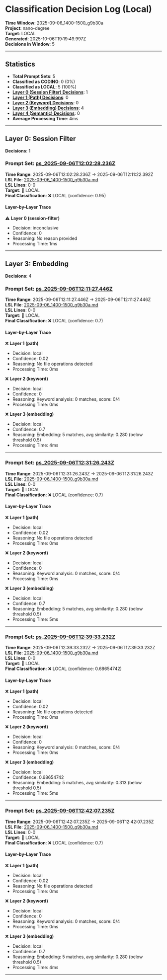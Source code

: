 # Classification Decision Log (Local)

**Time Window**: 2025-09-06_1400-1500_g9b30a<br>
**Project**: nano-degree<br>
**Target**: LOCAL<br>
**Generated**: 2025-10-06T19:19:49.997Z<br>
**Decisions in Window**: 5

---

## Statistics

- **Total Prompt Sets**: 5
- **Classified as CODING**: 0 (0%)
- **Classified as LOCAL**: 5 (100%)
- **[Layer 0 (Session Filter) Decisions](#layer-0-session-filter)**: 1
- **[Layer 1 (Path) Decisions](#layer-1-path)**: 0
- **[Layer 2 (Keyword) Decisions](#layer-2-keyword)**: 0
- **[Layer 3 (Embedding) Decisions](#layer-3-embedding)**: 4
- **[Layer 4 (Semantic) Decisions](#layer-4-semantic)**: 0
- **Average Processing Time**: 4ms

---

## Layer 0: Session Filter

**Decisions**: 1

### Prompt Set: [ps_2025-09-06T12:02:28.236Z](../../history/2025-09-06_1400-1500_g9b30a.md#ps_2025-09-06T12:02:28.236Z)

**Time Range**: 2025-09-06T12:02:28.236Z → 2025-09-06T12:11:22.392Z<br>
**LSL File**: [2025-09-06_1400-1500_g9b30a.md](../../history/2025-09-06_1400-1500_g9b30a.md#ps_2025-09-06T12:02:28.236Z)<br>
**LSL Lines**: 0-0<br>
**Target**: 📍 LOCAL<br>
**Final Classification**: ❌ LOCAL (confidence: 0.95)

#### Layer-by-Layer Trace

⚠️ **Layer 0 (session-filter)**
- Decision: inconclusive
- Confidence: 0
- Reasoning: No reason provided
- Processing Time: 1ms

---

## Layer 3: Embedding

**Decisions**: 4

### Prompt Set: [ps_2025-09-06T12:11:27.446Z](../../history/2025-09-06_1400-1500_g9b30a.md#ps_2025-09-06T12:11:27.446Z)

**Time Range**: 2025-09-06T12:11:27.446Z → 2025-09-06T12:11:27.446Z<br>
**LSL File**: [2025-09-06_1400-1500_g9b30a.md](../../history/2025-09-06_1400-1500_g9b30a.md#ps_2025-09-06T12:11:27.446Z)<br>
**LSL Lines**: 0-0<br>
**Target**: 📍 LOCAL<br>
**Final Classification**: ❌ LOCAL (confidence: 0.7)

#### Layer-by-Layer Trace

❌ **Layer 1 (path)**
- Decision: local
- Confidence: 0.02
- Reasoning: No file operations detected
- Processing Time: 0ms

❌ **Layer 2 (keyword)**
- Decision: local
- Confidence: 0
- Reasoning: Keyword analysis: 0 matches, score: 0/4
- Processing Time: 0ms

❌ **Layer 3 (embedding)**
- Decision: local
- Confidence: 0.7
- Reasoning: Embedding: 5 matches, avg similarity: 0.280 (below threshold 0.5)
- Processing Time: 4ms

---

### Prompt Set: [ps_2025-09-06T12:31:26.243Z](../../history/2025-09-06_1400-1500_g9b30a.md#ps_2025-09-06T12:31:26.243Z)

**Time Range**: 2025-09-06T12:31:26.243Z → 2025-09-06T12:31:26.243Z<br>
**LSL File**: [2025-09-06_1400-1500_g9b30a.md](../../history/2025-09-06_1400-1500_g9b30a.md#ps_2025-09-06T12:31:26.243Z)<br>
**LSL Lines**: 0-0<br>
**Target**: 📍 LOCAL<br>
**Final Classification**: ❌ LOCAL (confidence: 0.7)

#### Layer-by-Layer Trace

❌ **Layer 1 (path)**
- Decision: local
- Confidence: 0.02
- Reasoning: No file operations detected
- Processing Time: 0ms

❌ **Layer 2 (keyword)**
- Decision: local
- Confidence: 0
- Reasoning: Keyword analysis: 0 matches, score: 0/4
- Processing Time: 0ms

❌ **Layer 3 (embedding)**
- Decision: local
- Confidence: 0.7
- Reasoning: Embedding: 5 matches, avg similarity: 0.280 (below threshold 0.5)
- Processing Time: 5ms

---

### Prompt Set: [ps_2025-09-06T12:39:33.232Z](../../history/2025-09-06_1400-1500_g9b30a.md#ps_2025-09-06T12:39:33.232Z)

**Time Range**: 2025-09-06T12:39:33.232Z → 2025-09-06T12:39:33.232Z<br>
**LSL File**: [2025-09-06_1400-1500_g9b30a.md](../../history/2025-09-06_1400-1500_g9b30a.md#ps_2025-09-06T12:39:33.232Z)<br>
**LSL Lines**: 0-0<br>
**Target**: 📍 LOCAL<br>
**Final Classification**: ❌ LOCAL (confidence: 0.68654742)

#### Layer-by-Layer Trace

❌ **Layer 1 (path)**
- Decision: local
- Confidence: 0.02
- Reasoning: No file operations detected
- Processing Time: 0ms

❌ **Layer 2 (keyword)**
- Decision: local
- Confidence: 0
- Reasoning: Keyword analysis: 0 matches, score: 0/4
- Processing Time: 0ms

❌ **Layer 3 (embedding)**
- Decision: local
- Confidence: 0.68654742
- Reasoning: Embedding: 5 matches, avg similarity: 0.313 (below threshold 0.5)
- Processing Time: 5ms

---

### Prompt Set: [ps_2025-09-06T12:42:07.235Z](../../history/2025-09-06_1400-1500_g9b30a.md#ps_2025-09-06T12:42:07.235Z)

**Time Range**: 2025-09-06T12:42:07.235Z → 2025-09-06T12:42:07.235Z<br>
**LSL File**: [2025-09-06_1400-1500_g9b30a.md](../../history/2025-09-06_1400-1500_g9b30a.md#ps_2025-09-06T12:42:07.235Z)<br>
**LSL Lines**: 0-0<br>
**Target**: 📍 LOCAL<br>
**Final Classification**: ❌ LOCAL (confidence: 0.7)

#### Layer-by-Layer Trace

❌ **Layer 1 (path)**
- Decision: local
- Confidence: 0.02
- Reasoning: No file operations detected
- Processing Time: 0ms

❌ **Layer 2 (keyword)**
- Decision: local
- Confidence: 0
- Reasoning: Keyword analysis: 0 matches, score: 0/4
- Processing Time: 0ms

❌ **Layer 3 (embedding)**
- Decision: local
- Confidence: 0.7
- Reasoning: Embedding: 5 matches, avg similarity: 0.280 (below threshold 0.5)
- Processing Time: 4ms

---

